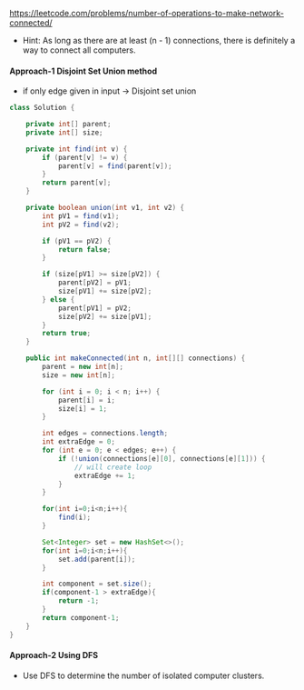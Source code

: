 https://leetcode.com/problems/number-of-operations-to-make-network-connected/

* Hint: As long as there are at least (n - 1) connections, there is definitely a way to connect all computers.

#### Approach-1 Disjoint Set Union method 

* if only edge given in input -> Disjoint set union

```java
class Solution {

    private int[] parent;
    private int[] size;

    private int find(int v) {
        if (parent[v] != v) {
            parent[v] = find(parent[v]);
        }
        return parent[v];
    }

    private boolean union(int v1, int v2) {
        int pV1 = find(v1);
        int pV2 = find(v2);

        if (pV1 == pV2) {
            return false;
        }

        if (size[pV1] >= size[pV2]) {
            parent[pV2] = pV1;
            size[pV1] += size[pV2];
        } else {
            parent[pV1] = pV2;
            size[pV2] += size[pV1];
        }
        return true;
    }

    public int makeConnected(int n, int[][] connections) {
        parent = new int[n];
        size = new int[n];

        for (int i = 0; i < n; i++) {
            parent[i] = i;
            size[i] = 1;
        }

        int edges = connections.length;
        int extraEdge = 0;
        for (int e = 0; e < edges; e++) {
            if (!union(connections[e][0], connections[e][1])) {
                // will create loop
                extraEdge += 1;
            }
        }

        for(int i=0;i<n;i++){
            find(i);
        }   

        Set<Integer> set = new HashSet<>();
        for(int i=0;i<n;i++){
            set.add(parent[i]);
        }

        int component = set.size();
        if(component-1 > extraEdge){
            return -1;
        }
        return component-1;
    }
}
```

#### Approach-2 Using DFS

* Use DFS to determine the number of isolated computer clusters.

